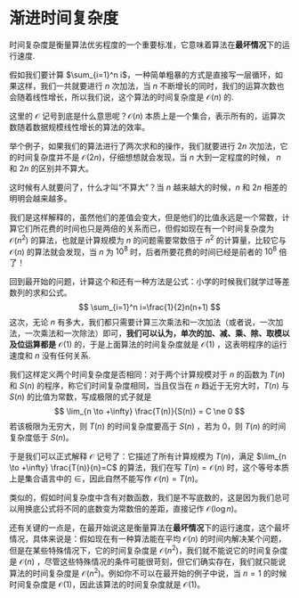 # 渐进时间复杂度

时间复杂度是衡量算法优劣程度的一个重要标准，它意味着算法在**最坏情况**下的运行速度.

假如我们要计算  $\sum_{i=1}^n i$，一种简单粗暴的方式是直接写一层循环，如果这样，我们一共就要进行 $n$ 次加法，当 $n$ 不断增长的同时，我们的运算次数也会随着线性增长，所以我们说，这个算法的时间复杂度是 $\mathcal{O}(n)$ 的.

这里的 $\mathcal{O}$ 记号到底是什么意思呢？$\mathcal{O}(n)$ 本质上是一个集合，表示所有的，运算次数随着数据规模线性增长的算法的效率。

举个例子，如果我们的算法进行了两次求和的操作，我们就要进行 $2n$ 次加法，它的时间复杂度并不是 $\mathcal{O}(2n)$，仔细想想就会发现，当 $n$ 大到一定程度的时候， $n$ 和 $2n$  的区别并不算大。

这时候有人就要问了，什么才叫“不算大”？当 $n$ 越来越大的时候，$n$ 和 $2n$ 相差的明明会越来越多。

我们是这样解释的，虽然他们的差值会变大，但是他们的比值永远是一个常数，计算它们所花费的时间也只是两倍的关系而已，但假如现在有一个时间复杂度为 $\mathcal{O}(n^2)$  的算法，也就是计算规模为 $n$ 的问题需要常数倍于 $n^2$ 的计算量，比较它与 $\mathcal{O}(n)$ 的算法就会发现，当 $n$ 为 $10^8$ 时，后者所要花费的时间已经是前者的 $10^8$ 倍了！

回到最开始的问题，计算这个和还有一种方法是公式：小学的时候我们就学过等差数列的求和公式。
$$
\sum_{i=1}^n i=\frac{1}{2}n(n+1)
$$
这次，无论 $n$ 有多大，我们都只需要计算三次乘法和一次加法（或者说，一次加法，一次乘法和一次除法）即可，**我们可以认为，单次的加、减、乘、除、取模以及位运算都是** $\mathcal{O}(1)$ 的，于是上面算法的时间复杂度就是 $\mathcal{O}(1)$ ，这表明程序的运行速度和 $n$ 没有任何关系.

我们这样定义两个时间复杂度是否相同：对于两个计算规模对于 $n$ 的函数为 $T(n)$ 和 $S(n)$ 的程序，称它们时间复杂度相同，当且仅当在 $n$ 趋近于无穷大时，$T(n)$ 与 $S(n)$ 的比值为常数，写成极限的式子就是
$$
\lim_{n \to +\infty} \frac{T(n)}{S(n)} = C \ne 0
$$
若该极限为无穷大，则 $T(n)$ 的时间复杂度要高于 $S(n)$ ，若为 $0$，则 $T(n)$ 的时间复杂度低于 $S(n)$。

于是我们可以正式解释 $\mathcal{O}$ 记号了：它描述了所有计算规模为 $T(n)$，满足 $\lim_{n \to +\infty} \frac{T(n)}{n}=C$ 的算法，我们在写 $T(n)=\mathcal{O}(n)$ 时，这个等号本质上是集合语言中的 $\in$，因此自然不能写作 $\mathcal{O}(n)=T(n)$。

类似的，假如时间复杂度中含有对数函数，我们是不写底数的，这是因为我们总可以用换底公式将不同的底数变为常数倍的差距，直接记作 $\mathcal{O}(\log n)$。

还有关键的一点是，在最开始说这是衡量算法在**最坏情况**下的运行速度，这个最坏情况，具体来说是：假如现在有一种算法能在平均 $\mathcal{O}(n)$ 的时间内解决某个问题，但是在某些特殊情况下，它的时间复杂度是 $\mathcal{O}(n^2)$，我们就不能说它的时间复杂度是 $\mathcal{O}(n)$ ，尽管这些特殊情况的条件可能很苛刻，但它们确实存在，我们就只能说算法的时间复杂度是 $\mathcal{O}(n^2)$。例如你不可以在最开始的例子中说，当 $n=1$ 的时候时间复杂度是 $\mathcal{O}(1)$，因此该算法的时间复杂度就是 $\mathcal{O}(1)$。